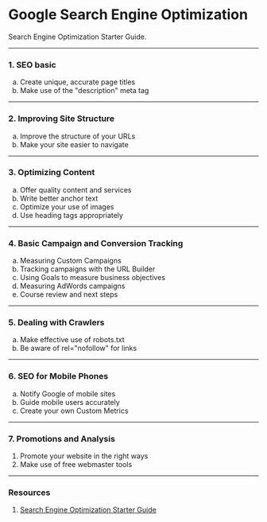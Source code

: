 <h1>Google Search Engine Optimization</h1>

<p>Search Engine Optimization Starter Guide.</p>

---

<h3>1. SEO basic</h3>
<ol type="a">
    <li>Create unique, accurate page titles</li>
    <li>Make use of the "description" meta tag</li>
</ol>

---

<h3>2. Improving Site Structure</h3>
<ol type="a">
    <li>Improve the structure of your URLs</li>
    <li>Make your site easier to navigate</li>
</ol>

---

<h3>3. Optimizing Content</h3>
<ol type="a">
    <li>Offer quality content and services</li>
    <li>Write better anchor text</li>
    <li>Optimize your use of images</li>
    <li>Use heading tags appropriately</li>
</ol>

---

<h3>4. Basic Campaign and Conversion Tracking</h3>
<ol type="a">
    <li>Measuring Custom Campaigns</li>
    <li>Tracking campaigns with the URL Builder</li>
    <li>Using Goals to measure business objectives</li>
    <li>Measuring AdWords campaigns</li>
    <li>Course review and next steps</li>
</ol>

---

<h3>5. Dealing with Crawlers</h3>
<ol type="a">
    <li>Make effective use of robots.txt</li>
    <li>Be aware of rel="nofollow" for links</li>
</ol>

---

<h3>6. SEO for Mobile Phones</h3>
<ol type="a">
    <li>Notify Google of mobile sites</li>
    <li>Guide mobile users accurately</li>
    <li>Create your own Custom Metrics</li>
</ol>

---

<h3>7. Promotions and Analysis</h3>
<ol>
    <li>Promote your website in the right ways</li>
    <li>Make use of free webmaster tools</li>
</ol>

---

<h3>Resources</h3>
<ol>
    <li><a href="https://static.googleusercontent.com/media/www.google.com/en//webmasters/docs/search-engine-optimization-starter-guide.pdf" title="Search Engine Optimization Starter Guide">Search Engine Optimization Starter Guide</a></li>
</ol>
